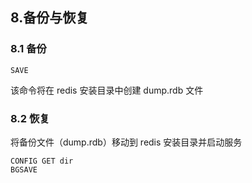 ## 8.备份与恢复

### 8.1 备份

```
SAVE
```

该命令将在 redis 安装目录中创建 dump.rdb 文件

### 8.2 恢复

将备份文件（dump.rdb）移动到 redis 安装目录并启动服务

```
CONFIG GET dir
BGSAVE
```
